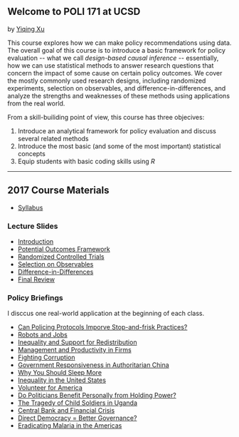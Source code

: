 ## Welcome to POLI 171 at UCSD

by [Yiqing Xu](http://yiqingxu.org/)

This course explores how we can make policy recommendations using
data. The overall goal of this course is to introduce a basic
framework for policy evaluation -- what we call *design-based causal
inference* -- essentially, how we can use statistical methods to answer
research questions that concern the impact of some cause on certain
policy outcomes. We cover the mostly commonly used research designs,
including randomized experiments, selection on observables, and
difference-in-differences, and analyze the strengths and weaknesses of
these methods using applications from the real world.

From a skill-builiding point of view, this course has three objecives:
1. Introduce an analytical framework for policy evaluation and discuss several
related methods
2. Introduce the most basic (and some of the most important) statistical
concepts
3. Equip students with basic coding skills using *R*

---

## 2017 Course Materials

* [Syllabus](./2017spring/Syllabus_17.pdf)

### Lecture Slides

* [Introduction](./2017spring/01_intro.pdf)
* [Potential Outcomes Framework](./2017spring/02_po.pdf)
* [Randomized Controlled Trials](./2017spring/03_rct.pdf)
* [Selection on Observables](./2017spring/04_soo.pdf)
* [Difference-in-Differences](./2017spring/05_did.pdf)
* [Final Review](./2017spring/06_review.pdf)

### Policy Briefings

I disccus one real-world application at the beginning of each class.

* [Can Policing Protocols Imporve Stop-and-frisk Practices?](./2017spring/PB01_stop_frisk.pdf)
* [Robots and Jobs](./2017spring/PB02_robot_jobs.pdf)
* [Inequality and Support for Redistribution](./2017spring/PB03_inequality.pdf)
* [Management and Productivity in Firms](./2017spring/PB04_management.pdf)
* [Fighting Corruption](./2017spring/PB05_corruption.pdf)
* [Government Responsiveness in Authoritarian China](./2017spring/PB06_responsiveness.pdf)
* [Why You Should Sleep More](./2017spring/PB07_sleep.pdf)
* [Inequality in the United States](./2017spring/PB08_inequality.pdf)
* [Volunteer for America](./2017spring/PB09_veteran.pdf)
* [Do Politicians Benefit Personally from Holding Power?](./2017spring/PB10_mp_wealth.pdf)
* [The Tragedy of Child Soldiers in Uganda](./2017spring/PB11_child_soldier.pdf)
* [Central Bank and Financial Crisis](./2017spring/PB12_bank_run.pdf)
* [Direct Democracy = Better Governance?](./2017spring/PB13_tax_assesser.pdf)
* [Eradicating Malaria in the Americas](./2017spring/PB14_malaria.pdf)


